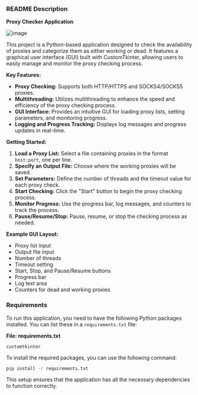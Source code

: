### README Description

**Proxy Checker Application**

![image](https://github.com/user-attachments/assets/919936b0-74a6-4c64-968d-c58d436208a9)


This project is a Python-based application designed to check the availability of proxies and categorize them as either working or dead. It features a graphical user interface (GUI) built with CustomTkinter, allowing users to easily manage and monitor the proxy checking process.

**Key Features:**
- **Proxy Checking:** Supports both HTTP/HTTPS and SOCKS4/SOCKS5 proxies.
- **Multithreading:** Utilizes multithreading to enhance the speed and efficiency of the proxy checking process.
- **GUI Interface:** Provides an intuitive GUI for loading proxy lists, setting parameters, and monitoring progress.
- **Logging and Progress Tracking:** Displays log messages and progress updates in real-time.

**Getting Started:**
1. **Load a Proxy List:** Select a file containing proxies in the format `host:port`, one per line.
2. **Specify an Output File:** Choose where the working proxies will be saved.
3. **Set Parameters:** Define the number of threads and the timeout value for each proxy check.
4. **Start Checking:** Click the "Start" button to begin the proxy checking process.
5. **Monitor Progress:** Use the progress bar, log messages, and counters to track the process.
6. **Pause/Resume/Stop:** Pause, resume, or stop the checking process as needed.

**Example GUI Layout:**
- Proxy list input
- Output file input
- Number of threads
- Timeout setting
- Start, Stop, and Pause/Resume buttons
- Progress bar
- Log text area
- Counters for dead and working proxies

### Requirements

To run this application, you need to have the following Python packages installed. You can list these in a `requirements.txt` file:

**File: requirements.txt**
```
customtkinter
```

To install the required packages, you can use the following command:

```bash
pip install -r requirements.txt
```

This setup ensures that the application has all the necessary dependencies to function correctly.
